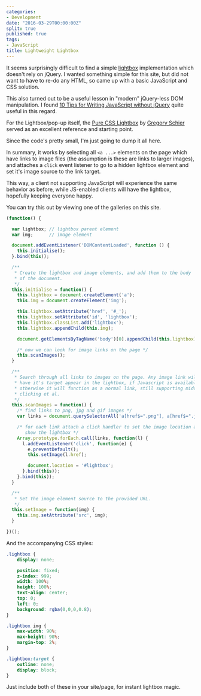 ```yaml
---
categories:
- Development
date: "2016-03-29T00:00:00Z"
split: true
published: true
tags:
- JavaScript
title: Lightweight Lightbox
---
```


It seems surprisingly difficult to find a simple [lightbox](https://en.wikipedia.org/wiki/Lightbox_%28JavaScript%29)
implementation which doesn't rely on jQuery. I wanted something simple for this
site, but did not want to have to re-do any HTML, so came up with a basic
JavaScript and CSS solution.

This also turned out to be a useful lesson in "modern" jQuery-less DOM
manipulation. I found [10 Tips for Writing JavaScript without jQuery](http://tutorialzine.com/2014/06/10-tips-for-writing-javascript-without-jquery/)
quite useful in this regard.

For the Lightbox/pop-up itself, the [Pure CSS Lightbox](http://codepen.io/gschier/pen/HCoqh)
by [Gregory Schier](http://schier.co/) served as an excellent reference and
starting point.

<!--more-->

Since the code's pretty small, I'm just going to dump it all here.

In summary, it works by selecting all `<a ...>` elements on the page  which have
links to image files (the assumption is these are links to larger images), and
attaches a `click` event listener to go to a hidden lightbox element and set
it's image source to the link target.

This way, a client not supporting JavaScript will experience the same behavior
as before, while JS-enabled clients will have the lightbox, hopefully keeping
everyone happy.

You can try this out by viewing one of the galleries on this site.

```javascript
(function() {

  var lightbox; // lightbox parent element
  var img;      // image element

  document.addEventListener('DOMContentLoaded', function () {
    this.initialise();
  }.bind(this));

  /**
   * Create the lightbox and image elements, and add them to the body
   * of the document.
   */
  this.initialise = function() {
    this.lightbox = document.createElement('a');
    this.img = document.createElement('img');

    this.lightbox.setAttribute('href', '#_');
    this.lightbox.setAttribute('id', 'lightbox');
    this.lightbox.classList.add('lightbox');
    this.lightbox.appendChild(this.img);

    document.getElementsByTagName('body')[0].appendChild(this.lightbox);

    /* now we can look for image links on the page */
    this.scanImages();
  }

  /**
   * Search through all links to images on the page. Any image link will
   * have it's target appear in the lightbox, if Javascript is available,
   * otherwise it will function as a normal link, still supporting middle-
   * clicking et al.
   */
  this.scanImages = function() {
    /* find links to png, jpg and gif images */
    var links = document.querySelectorAll('a[href$=".png"], a[href$=".jpg"], a[href$=".gif"]');

    /* for each link attach a click handler to set the image location and
       show the lightbox */
    Array.prototype.forEach.call(links, function(l) {
      l.addEventListener('click', function(e) {
        e.preventDefault();
        this.setImage(l.href);

        document.location = '#lightbox';
      }.bind(this));
    }.bind(this));
  }

  /**
   * Set the image element source to the provided URL.
   */
  this.setImage = function(img) {
    this.img.setAttribute('src', img);
  }

})();
```

And the accompanying CSS styles:

```css
.lightbox {
	display: none;

	position: fixed;
	z-index: 999;
	width: 100%;
	height: 100%;
	text-align: center;
	top: 0;
	left: 0;
	background: rgba(0,0,0,0.8);
}

.lightbox img {
	max-width: 90%;
	max-height: 90%;
	margin-top: 2%;
}

.lightbox:target {
	outline: none;
	display: block;
}
```

Just include both of these in your site/page, for instant lightbox magic.
